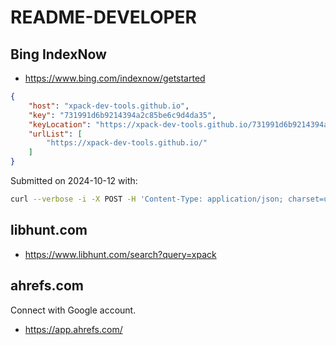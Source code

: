 # README-DEVELOPER

## Bing IndexNow

- https://www.bing.com/indexnow/getstarted

```json
{
    "host": "xpack-dev-tools.github.io",
    "key": "731991d6b9214394a2c85be6c9d4da35",
    "keyLocation": "https://xpack-dev-tools.github.io/731991d6b9214394a2c85be6c9d4da35.txt",
    "urlList": [
        "https://xpack-dev-tools.github.io/"
    ]
}
```

Submitted on 2024-10-12 with:

```sh
curl --verbose -i -X POST -H 'Content-Type: application/json; charset=utf-8' -d '{"host": "xpack-dev-tools.github.io", "key": "731991d6b9214394a2c85be6c9d4da35", "keyLocation": "https://xpack-dev-tools.github.io/731991d6b9214394a2c85be6c9d4da35.txt",  "urlList": [ "https://xpack-dev-tools.github.io/" ]}' https://www.bing.com/indexnow
```

## libhunt.com

- https://www.libhunt.com/search?query=xpack

## ahrefs.com

Connect with Google account.

- https://app.ahrefs.com/
